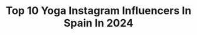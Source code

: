 ---
title: Top 10 Yoga Instagram Influencers In Spain In 2024
description: >-
  Find top yoga Instagram influencers in Spain in 2024. Most popular hashtags: #yoga #wellness #yogapractice.
platform: Instagram
hits: 185
text_top: Analyze the top-rated Instagram profiles on inBeat.
text_bottom: Our database holds 185 Instagram influencers like this in Spain for you to collaborate.
profiles:
  - username: "flou_yoga"
    fullname: >-
      🅕🅐🅣🅘🅜🅐 | Yoga
    bio: >-
      Yogi 😷Dentist Just for yoga, fun, laughs and a good time. And cats 🐱 ✨@aloyoga advocate 🐚Spain
    location: "Spain"
    followers: 58621
    engagement: 79
    commentsToLikes: 0.109498
    id: ck13bfe32v5w20i19pkdhwrqv
    verified: false
    hashtags: "#yogatime, #yogini, #aloboutlongevity, #aloboutstartingstrong"
  - username: "laura_travelyoga"
    fullname: >-
      Laura | Yoga teacher & traveller
    bio: >-
      🧘🏼‍♀️ Yoga teacher 🌍 World traveller & outdoors 🌻 Inspired by sunsets & rocky landscapes
    location: "Spain"
    followers: 4672
    engagement: 868
    commentsToLikes: 0.056241
    id: ckaor6ksulxxk0i78w2d1aks7
    verified: false
    hashtags: "#adventureanywhere, #travelyogateacher, #travelyoga, #travelwithme"
  - username: "carla__kuhlmann"
    fullname: >-
      𝐂𝐚𝐫𝐥𝐚 𓆃
    bio: >-
      𓆸 Yoga | Tantra | Kundalini Kriya | Psychedelic Breath® 𓄂 Cacao | Blue Lotus 𓆃 offerings: @bloom_by_carlakuhlmann 𓂀 @solovedbyher + @laloba_thelabel
    location: "Spain"
    followers: 47829
    engagement: 407
    commentsToLikes: 0.004200
    id: ck0w4kundz2q20i19130c4olk
    verified: false
    hashtags: "#livethevimergylife, #werbung, #vimergy, #medicalmedium"
  - username: "denyanine"
    fullname: >-
      Den Yanine
    bio: >-
      𐕣 | Bruja | Vegetariana | Yogadicta | Podcaster | ☭ | . 🇺🇸🇨🇦🇲🇽🇬🇧🇮🇹🇪🇸🇵🇹🇫🇷🇨🇭🇬🇹 . CONT: Den.Yanine@gmail.com . ‼️⬇️En el link mis fotos secretas⬇️‼️
    location: "Spain"
    followers: 147323
    engagement: 807
    commentsToLikes: 0.021834
    id: ck8t7ij95gxqo0j78v087hbcq
    verified: false
    hashtags: "#cuestionesdevida, #pinkaesthetic, #leoseason, #karmaiscoming"
  - username: "laucabral"
    fullname: >-
      Laura Cabral
    bio: >-
      🧘🏼‍♀️ maestra de yoga | wellness coach 🙏🏼 creadora @thewellnesstribepr 🎙 host @dosisdejuguito 👇🏼 clases de yoga, eventos privados & experiencias
    location: "Spain"
    followers: 11261
    engagement: 320
    commentsToLikes: 0.048523
    id: ckwx41c87ws0k0j23jjxagejw
    verified: false
    hashtags: "#ovulationphase, #guasha, #flowwithmeinmovement, #wellness"
  - username: "misscharholmes"
    fullname: >-
      C H A R L O T T E  Y-H
    bio: >-
      ~model, yoga teacher & embodied movement coach ~come away with me @vidahretreats ~move, feel, breath & live better with my online studio👇🏽
    location: "Spain"
    followers: 34371
    engagement: 275
    commentsToLikes: 0.051032
    id: ck5zpudr3td360i14hj58fs2h
    verified: false
    hashtags: "#yogaphoto, #yogainspiration, #virtualyoga, #photoshoot"
  - username: "absmo"
    fullname: >-
      ALESSANDRA ORAM - YOGA
    bio: >-
      Co-Owner👩🏽‍🤝‍👨🏻of @ma.na_yogaloft My retreats @ma.na_retreats Senior Alumni of Navakaraṇa vinyāsa Yoga Mats @recklessred_om Kiwi, British, Filipina
    location: "Spain"
    followers: 87580
    engagement: 200
    commentsToLikes: 0.020488
    id: ck0tyjan5n2cs0i19pxkoz4eh
    verified: false
    hashtags: "#manayogaloft, #navakara, #yogamadrid, #yogabarcelona"
  - username: "ninamanich"
    fullname: >-
      
    bio: >-
      @jivamuktisatsangnosara ❤️‍🔥 Yoga Sensible al Trauma
    location: "Spain"
    followers: 12797
    engagement: 168
    commentsToLikes: 0.025190
    id: ckw51fpyyii5h0j23s7ur276b
    verified: false
    hashtags: "#pinchamayurasana, #sthirasukhamas, #guruji, #jivamuktiyoga"
  - username: "pedro_arce_yoga"
    fullname: >-
      Pedro Arce
    bio: >-
      Director del Instituto de yoga y ayurveda. Sesiones privadas práctica avanzada yoga. DM📩 FORMACIÓN INTEGRAL AYURVEDA ONLINE⬇️⬇️
    location: "Spain"
    followers: 17065
    engagement: 137
    commentsToLikes: 0.081747
    id: ckwnjke83r5as0j23z7xbnj71
    verified: false
    hashtags: "#ayurveda, #shirodhara, #ayurvedayoga, #abhyanga"
  - username: "sabrinareboll"
    fullname: >-
      Sab.
    bio: >-
      • PR & Communications @genialidades.es • • Yoga Facilitator •
    location: "Spain"
    followers: 84817
    engagement: 134
    commentsToLikes: 0.004566
    id: ck55lwx4o2mxu0i113o2rw9mx
    verified: false
    hashtags: "#nogmo, #barcelonavegana, #saludableyrico, #comidavegana"
---